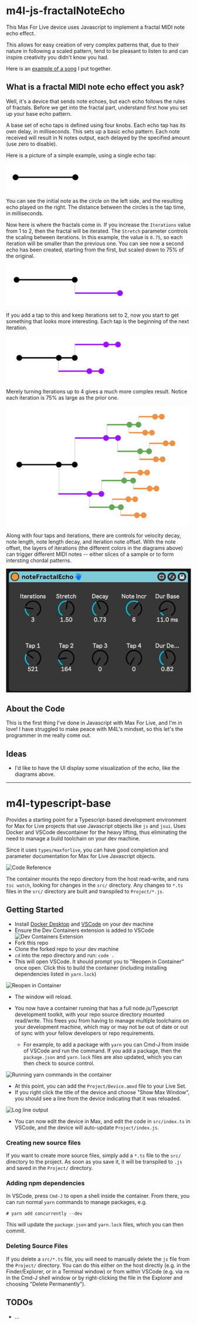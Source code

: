 # m4l-js-fractalNoteEcho

This Max For Live device uses Javascript to implement a fractal MIDI note echo effect.

This allows for easy creation of very complex patterns that, due to their nature in following a scaled pattern, tend to be pleasant to listen to and can inspire creativity you didn't know you had.

Here is an [example of a song](https://zacksteinkamp.bandcamp.com/track/fnd2) I put together.

## What is a fractal MIDI note echo effect you ask?

Well, it's a device that sends note echoes, but each echo follows the rules of fractals. Before we get into the fractal part, understand first how you set up your base echo pattern.

A base set of echo taps is defined using four knobs. Each echo tap has its own delay, in milliseconds. This sets up a basic echo pattern. Each note received will result in N notes output, each delayed by the specified amount (use zero to disable).

Here is a picture of a simple example, using a single echo tap:

![Single Tap, Single Iteration Example](images/iter1.1.png)

You can see the initial note as the circle on the left side, and the resulting echo played on the right. The distance between the circles is the tap time, in milliseconds.

Now here is where the fractals come in. If you increase the `Iterations` value from 1 to 2, then the fractal will be iterated. The `Stretch` parameter controls the scaling between iterations. In this example, the value is `0.75`, so each iteration will be smaller than the previous one. You can see now a second echo has been created, starting from the first, but scaled down to 75% of the original.

![Single Tap, Two Iteration Example](images/iter2.1.png)

If you add a tap to this and keep Iterations set to 2, now you start to get something that looks more interesting. Each tap is the beginning of the next iteration.

![Two Taps, Two Iteration Example](images/iter2.2.png)

Merely turning Iterations up to 4 gives a much more complex result. Notice each iteration is 75% as large as the prior one.

![Two Taps, Four Iteration Example](images/iter4.2.png)

Along with four taps and iterations, there are controls for velocity decay, note length, note length decay, and iteration note offset. With the note offset, the layers of iterations (the different colors in the diagrams above) can trigger different MIDI notes -- either slices of a sample or to form intersting chordal patterns.

![The Device UI](images/plugin.png)

## About the Code

This is the first thing I've done in Javascript with Max For Live, and I'm in love! I have struggled to make peace with M4L's mindset, so this let's the programmer in me really come out.

## Ideas

* I'd like to have the UI display some visualization of the echo, like the diagrams above.


--------------------------------------------------


# m4l-typescript-base

Provides a starting point for a Typescript-based development environment for Max for Live projects that use Javascript objects like `js` and `jsui`. Uses Docker and VSCode devcontainer for the heavy lifting, thus eliminating the need to manage a build toolchain on your dev machine.

Since it uses `types/maxforlive`, you can have good completion and parameter documentation for Max for Live Javascript objects.

![Code Reference](images/code_ref.png)

The container mounts the repo directory from the host read-write, and runs `tsc watch`, looking for changes in the `src/` directory. Any changes to `*.ts` files in the `src/` directory are built and transpiled to `Project/*.js`.

## Getting Started

- Install [Docker Desktop](https://www.docker.com/products/docker-desktop/) and [VSCode](https://code.visualstudio.com/download) on your dev machine
- Ensure the Dev Containers extension is added to VSCode
  ![Dev Containers Extension](images/devcontainers.png)
- Fork this repo
- Clone the forked repo to your dev machine
- `cd` into the repo directory and run:
  `code .`
- This will open VSCode. It should prompt you to "Reopen in Container" once open. Click this to build the container (including installing dependencies listed in `yarn.lock`)

![Reopen in Container](images/reopen-in-container.png)

- The window will reload.
- You now have a container running that has a full node.js/Typescript development toolkit, with your repo source directory mounted read/write. This frees you from having to manage multiple toolchains on your development machine, which may or may not be out of date or out of sync with your fellow developers or repo requirements.

  - For example, to add a package with `yarn` you can Cmd-J from inside of VSCode and run the command. If you add a package, then the `package.json` and `yarn.lock` files are also updated, which you can then check to source control.

![Running `yarn` commands in the container](images/console-yarn.png)

- At this point, you can add the `Project/Device.amxd` file to your Live Set.
- If you right click the title of the device and choose "Show Max Window", you should see a line from the device indicating that it was reloaded.

![Log line output](/images/reloaded.png)

- You can now edit the device in Max, and edit the code in `src/index.ts` in VSCode, and the device will auto-update `Project/index.js`.

### Creating new source files

If you want to create more source files, simply add a `*.ts` file to the `src/` directory to the project. As soon as you save it, it will be transpiled to `.js` and saved in the `Project/` directory.

### Adding npm dependencies

In VSCode, press `Cmd-J` to open a shell inside the container. From there, you can run normal `yarn` commands to manage packages, e.g.

```
# yarn add concurrently --dev
```

This will update the `package.json` and `yarn.lock` files, which you can then commit.

### Deleting Source Files

If you delete a `src/*.ts` file, you will need to manually delete the `js` file from the `Project/` directory. You can do this either on the host directly (e.g. in the Finder/Explorer, or in a Terminal window) or from within VSCode (e.g. via `rm` in the Cmd-J shell window or by right-clicking the file in the Explorer and choosing "Delete Permanently").

## TODOs

- ...
